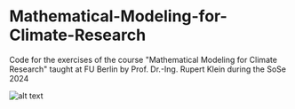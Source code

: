 # Mathematical-Modeling-for-Climate-Research
Code for the exercises of the course "Mathematical Modeling for Climate Research" taught at FU Berlin by Prof. Dr.-Ing. Rupert Klein during the SoSe 2024

![alt text](https://www.google.com/url?sa=i&url=https%3A%2F%2Feos.org%2Ftag%2Fclimate-change%2Fpage%2F26&psig=AOvVaw0hozZJODt9Hm89so0axNDE&ust=1714047309500000&source=images&cd=vfe&opi=89978449&ved=0CBIQjRxqFwoTCOD0o83q2oUDFQAAAAAdAAAAABAE)
